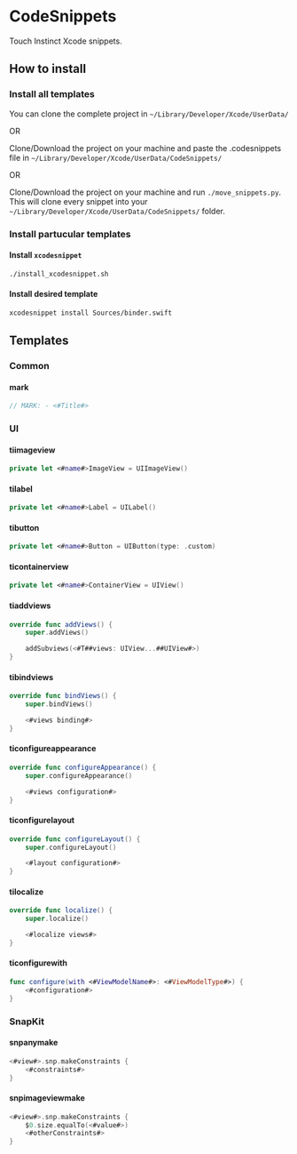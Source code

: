 # CodeSnippets
Touch Instinct Xcode snippets.

## How to install

### Install all templates
You can clone the complete project in ```~/Library/Developer/Xcode/UserData/```

OR

Clone/Download the project on your machine and paste the .codesnippets file in ```~/Library/Developer/Xcode/UserData/CodeSnippets/```

OR

Clone/Download the project on your machine and run ```./move_snippets.py```. This will clone every snippet into your ```~/Library/Developer/Xcode/UserData/CodeSnippets/``` folder.

### Install partucular templates

#### Install `xcodesnippet`

```sh
./install_xcodesnippet.sh
```

#### Install desired template

```sh
xcodesnippet install Sources/binder.swift
```


## Templates

### Common

#### mark

```swift
// MARK: - <#Title#>
```

### UI

#### tiimageview

```swift
private let <#name#>ImageView = UIImageView()
```

#### tilabel

```swift
private let <#name#>Label = UILabel()
```

#### tibutton

```swift
private let <#name#>Button = UIButton(type: .custom)
```

#### ticontainerview

```swift
private let <#name#>ContainerView = UIView()
```

#### tiaddviews

```swift
override func addViews() {
    super.addViews()

    addSubviews(<#T##views: UIView...##UIView#>)
}
```

#### tibindviews

```swift
override func bindViews() {
    super.bindViews()

    <#views binding#>
}
```

#### ticonfigureappearance

```swift
override func configureAppearance() {
    super.configureAppearance()

    <#views configuration#>
}
```

#### ticonfigurelayout

```swift
override func configureLayout() {
    super.configureLayout()

    <#layout configuration#>
}
```

#### tilocalize

```swift
override func localize() {
    super.localize()

    <#localize views#>
}
```

#### ticonfigurewith

```swift
func configure(with <#ViewModelName#>: <#ViewModelType#>) {
    <#configuration#>
}
```

### SnapKit

#### snpanymake

```swift
<#view#>.snp.makeConstraints {
    <#constraints#>
}
```

#### snpimageviewmake

```swift
<#view#>.snp.makeConstraints {
    $0.size.equalTo(<#value#>)
    <#otherConstraints#>
}
```
